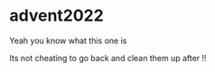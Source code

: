 # advent2022

Yeah you know what this one is

Its not cheating to go back and clean them up after !!